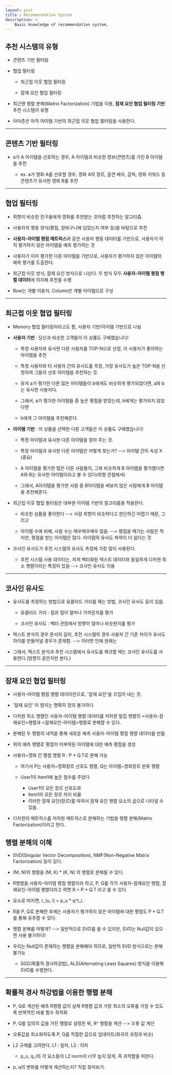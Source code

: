 ```yaml
---
layout: post
title : Recommendation System
description: >
    Basic knowledge of recommendation system.
---
```


## 추천 시스템의 유형
- 콘텐츠 기반 필터링

- 협업 필터링

    - 최근접 이웃 협업 필터링

    - 잠재 요인 협업 필터링

- 최근엔 행렬 분해(Matrix Factorization) 기법을 이용, **잠재 요인 협업 필터링 기반** 추천 시스템이 유행

- 아마존은 아직 아이템 기반의 최근접 이웃 협업 필터링을 사용한다.

---

## 콘텐츠 기반 필터링

- a가 A 아이템을 선호하는 경우, A 아이템과 비슷한 정보(콘텐츠)를 가진 B 아이템을 추천

    - ex. a가 영화 A를 선호할 경우, 영화 A의 장르, 출연 배우, 감독, 영화 키워드 등 콘텐츠가 유사한 영화 B를 추천

---


## 협업 필터링

- 취향이 비슷한 친구들에게 영화를 추천받는 것처럼 추천하는 알고리즘.

- 사용자의 행동 양식(평점, 장바구니에 담았는지 여부 등)을 바탕으로 추천

- **사용자-아이템 평점 매트릭스**와 같은 사용자 행동 데이터를 기반으로, 사용자가 아직 평가하지 않은 아이템을 예측 평가하는 것

- 사용자가 이미 평가한 다른 아이템을 기반으로, 사용자가 평가하지 않은 아이템의 예측 평가를 도출한다.

- 최근접 이웃 방식, 잠재 요인 방식으로 나뉜다. 두 방식 모두 **사용자-아이템 평점 행렬 데이터**에 의지해 추천을 수행

- Row는 개별 이용자, Column은 개별 아이템으로 구성

---

## 최근접 이웃 협업 필터링

- Memory 협업 필터링이라고도 함, 사용자 기반/아이템 기반으로 나뉨

- **사용자 기반** : 당신과 비슷한 고객들이 이 상품도 구매했습니다!

    - 특정 사용자와 유사한 다른 사용자를 TOP-N으로 선정, 이 사용자가 좋아하는 아이템을 추천

    - 특정 사용자와 타 사용자 간의 유사도를 측정, 가장 유사도가 높은 TOP-N을 선정하여 그들의 선호 아이템을 추천하는 것.
    - 유저 a가 평가한 다른 많은 아이템들이 b에게도 비슷하게 평가되었다면, a와 b는 유사한 사용자다.
    - 그래서, a가 평가한 아이템들 중 높은 평점을 받았는데, b에게는 평가되지 않았다면
    - b에게 그 아이템을 추천해준다.

- **아이템 기반** : 이 상품을 선택한 다른 고객들은 이 상품도 구매했습니다!

    - 특정 아이템과 유사한 다른 아이템을 찾아 주는 것.

    - 특정 아이템과 유사한 다른 아이템은 어떻게 찾는가? --> 아이템 간의 속성 X (중요)
    - A 아이템을 평가한 많은 다른 사람들이, 그와 비슷하게 B 아이템을 평가했다면 A와 B는 유사한 아이템이라고 볼 수 있다(취향 관점에서)
    - 그래서, A아이템을 평가한 사람 중 B아이템을 써보지 않은 사람에게 B 아이템을 추천해준다.

- 최근접 이웃 협업 필터링은 대부분 아이템 기반의 알고리즘을 적용한다.

    - 비슷한 상품을 좋아한다 --> 사람 취향이 비슷하다고 판단하긴 어렵기 때문, 그리고

    - 아이템 수에 비해, 사람 수는 매우매우매우 많음. --> 평점을 매기는 사람은 적지만, 평점을 받는 아이템은 많다. 아이템의 유사도 파악이 더 쉽다는 것

- 코사인 유사도가 추천 시스템의 유사도 측정에 가장 많이 사용된다.

    - 추천 시스템 사용 데이터는, 피처 벡터화된 텍스트 데이터와 동일하게 다차원 희소 행렬이라는 특징이 있음 --> 코사인 유사도 이용


---

## 코사인 유사도
- 유사도를 측정하는 방법으로 유클리드 거리를 재는 방법, 코사인 유사도 등이 있음.

    - 유클리드 거리 : 점과 점이 얼마나 가까운지를 평가

    - 코사인 유사도 : 벡터 관점에서 방향이 얼마나 비슷한지를 평가
- 텍스트 분석의 경우 문서의 길이, 추천 시스템의 경우 사용자 간 기준 차이가 유사도 차이를 만들어낼 경우가 존재함. --> 이러면 안돼 원래는
- 그래서, 텍스트 분석과 추천 시스템에서 유사도를 체크할 때는 코사인 유사도를 사용한다.(방향이 같은지만 본다.)

---

## 잠재 요인 협업 필터링

- 사용자-아이템 평점 행렬 데이터만으로, '잠재 요인'을 끄집어 내는 것.

- '잠재 요인' 이 뭔지는 명확히 정의 불가하다.

- 다차원 희소 행렬인 사용자-아이템 행렬 데이터를 저차원 밀집 행렬의 <사용자-잠재요인>행렬과 <잠재요인-아이템>행렬로 분해할 수 있다.

- 분해된 두 행렬의 내적을 통해 새로운 예측 사용자-아이템 평점 행렬 데이터를 만듦

- 위의 예측 행렬로 평점이 미부여된 아이템에 대한 예측 평점을 생성

- 사용자~영화 간 평점 행렬 R : P * Q.T로 분해 가능

    - 여기서 P는 사용자~영화장르 선호도 행렬, Q는 아이템~영화장르 분류 행렬
    
    - User1이 Item1에 높은 점수를 주었다
        - User1의 모든 장르 선호도와
        - Item1의 모든 장르 차지 비율
        - 이러한 잠재 요인(장르)를 따져서 잠재 요인 행렬 요소의 곱으로 나타낼 수 있음.

- 다차원의 매트릭스를 저차원 매트릭스로 분해하는 기법을 행렬 분해(Matrix Factorization)이라고 한다.


## 행렬 분해의 이해

- SVD(Singular Vector Decomposition), NMF(Non-Negative Matrix Factorization) 등이 있다.

- (M, N)의 행렬을 (M, K) * (K, N) 의 행렬로 분해될 수 있다.

- R행렬을 사용자-아이템 평점 행렬이라 하고, P, Q를 각각 사용자-잠재요인 행렬, 잠재요인-아이템 행렬이라고 하면 R = P * Q.T 라고 쓸 수 있다.

- 요소로 따지면, r_(u, i) = p_u * q^t_i.

- R을 P, Q로 분해한 후에는 사용자가 평가하지 않은 아이템에 대한 평점도 P * Q.T를 통해 유추할 수 있다.


- 행렬 분해를 어떻게? --> 일반적으로 SVD를 쓸 수 있지만, SVD는 Null값이 있으면 사용 불가하다!
- 우리는 Null값이 존재하는 행렬을 분해해야 하므로, 일반적 SVD 방식으로는 분해 불가능
    - SGD(확률적 경사하강법), ALS(Alternating Least Squares) 방식을 이용해 SVD를 수행한다.

---
 
## 확률적 경사 하강법을 이용한 행렬 분해

- P, Q로 계산된 예측 R행렬 값이 실제 R행렬 값과 가장 최소의 오류를 가질 수 있도록 반복적인 비용 함수 최적화

- P, Q를 임의의 값을 가진 행렬로 설정한 뒤, R^ 행렬을 계산 --> 오류 값 계산

- 오류값을 최소화하도록 P, Q를 적절한 값으로 업데이트(회귀의 과정과 비슷)

- L2 규제를 고려한다. L1 : 일차, L2 : 이차
    - p_u, q_i의 각 요소들의 L2 norm이 너무 높지 않게, 즉 과적합을 피한다.

- p, q의 변화를 어떻게 계산하는지? 직접 찾아보기.